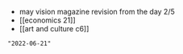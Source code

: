 - may vision magazine revision from the day 2/5
- [[economics 21]]
- [[art and culture c6]]

```query 2021-12-13 02:22
"2022-06-21"
```